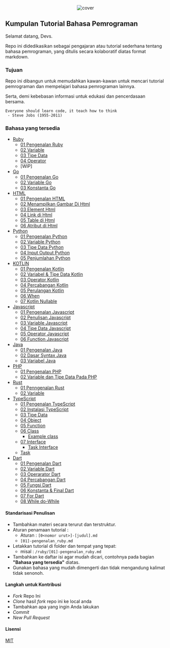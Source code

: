 <div align='center'>

![cover](https://raw.githubusercontent.com/imamsutono/bahasa-pemrograman/master/assets/cover.png)

</div>

## Kumpulan Tutorial Bahasa Pemrograman

Selamat datang, Devs.

Repo ini didedikasikan sebagai pengajaran atau tutorial sederhana tentang bahasa pemrograman, yang ditulis secara kolaboratif diatas format markdown.

### Tujuan

Repo ini dibangun untuk memudahkan kawan-kawan untuk mencari tutorial pemrograman dan mempelajari bahasa pemrograman lainnya.

Serta, demi kebebasan informasi untuk edukasi dan pencerdasaan bersama.

```
Everyone should learn code, it teach how to think
 - Steve Jobs (1955-2011)
```

### Bahasa yang tersedia

- [Ruby](./ruby)
  - [01 Pengenalan Ruby](./ruby/[01]-pengenalan_ruby.md)
  - [02 Variable](./ruby/[02]-variable.md)
  - [03 Tipe Data](./ruby/[03]-tipe_data.md)
  - [04 Operator](./ruby/[04]-operator.md)
  - [WIP]
- [Go](./go)
  - [01 Pengenalan Go](./go/[01]-pengenalan_go.md)
  - [02 Variable Go](./go/[02]-variable_go.md)
  - [03 Konstanta Go](./go/[03]-konstanta_go.md)
- [HTML](./html)
  - [01 Pengenalan HTML](./html/[01]-pengenalan_html.md)
  - [02 Menampilkan Gambar Di Html](./html/[02]-menampilkan_gambar_di_html.md)
  - [03 Element Html](./html/[03]-element_html.md)
  - [04 Link di Html](./html/[04]-link_html.md)
  - [05 Table di Html](./html/[05]-table_html.md)
  - [06 Atribut di Html](./html/[06]-atribut_html.md)
- [Python](./python)
  - [01 Pengenalan Python](./python/[01]-pengenalan_python.md)
  - [02 Variable Python](./python/[02]-variable_python.md)
  - [03 Tipe Data Python](./python/[03]-tipe_data_python.md)
  - [04 Input Output Python](./python/[04]-input_output_python.md)
  - [05 Penjumlahan Python](./python/[05]-penjumlahan_python.md)
- [KOTLIN](./kotlin)
  - [01 Pengenalan Kotlin](./kotlin/[01]-pengenalan-kotlin.md)
  - [02 Variabel & Tipe Data Kotlin](./kotlin[02]-variabel_dan_tipe_data_kotlin.md)
  - [03 Operator Kotlin](./kotlin[03]-operator_kotlin.md)
  - [04 Percabangan Kotlin](./kotlin[04]-percabangan_kotlin.md)
  - [05 Perulangan Kotlin](./kotlin[05]-perulangan_kotlin.md)
  - [06 When](./kotlin[06]-WhenExpressions.md)
  - [07 Kotlin Nullable](./kotlin/[07]-tipe_null.md)
- [Javascript](./javascript)
  - [01 Pengenalan Javascript](./javascript/[01]-pengenalan_javascript.md)
  - [02 Penulisan Javascript](./javascript/[02]-Penulisan_JavaScript.md)
  - [03 Variable Javascript](./javascript/[03]-Variable_JavaScript.md)
  - [04 Tipe Data Javascript](./javascript/[04]-TipeData_JavaScript.md)
  - [05 Operator Javascript](./javascript/[05]-Operator_JavaScript.md)
  - [06 Function Javascript](./javascript/[06]-Function_JavaScript.md)
- [Java](./java)
  - [01 Pengenalan Java](./java/[01]-pengenalanan-java.md)
  - [02 Dasar Syntax Java](./java/[02]-dasar-syntax-java.md)
  - [03 Variabel Java](./java/[03]-variabel-java.md)
- [PHP](./php)
  - [01 Pengenalan PHP](./php/[01]-pengenalan-php.md)
  - [02 Variable dan Tipe Data Pada PHP](./php/[02]-variable-php.md)
- [Rust](./rust)
  - [01 Penngenalan Rust](./rust/[01]-pengenalan-rust.md)
  - [02 Variable](./rust/[02]-variable.md)
- [TypeScript](./typescript)
  - [01 Pengenalan TypeScript](./typescript/pengenalan-typescript.md)
  - [02 Instalasi TypeScript](./typescript/instalasi_TypeScript.md)
  - [03 Tipe Data](./typescript/tipe_data.md)
  - [04 Object](./typescript/object.md)
  - [05 Function](./typescript/function.md)
  - [06 Class](./typescript/class.md)
    - [Example class](./typescript/contoh_class.ts)
  - [07 Interface](./typescript/interface.md)
    - [Task Interface](./typescript/task_interface.ts)
  - [Task](./typescript/task.ts)
- [Dart](./dart)
	- [01 Pengenalan Dart](./dart/[01]-pengenalan_dart.md)
  - [02 Variable Dart](./dart/[02]-variable_dart.md)
  - [03 Operarator Dart](./dart/[03]-operarator_dart.md)
  - [04 Percabangan Dart](./dart/[04]-percabangan_dart.md)
  - [05 Fungsi Dart](./dart/[05]-function_dart.md)
  - [06 Konstanta & Final Dart](./dart/[06]-constants_dan_final_dart.md)
  - [07 For Dart](./dart/[07]-for_dart.md)
  - [08 While do-While](./dart/[08]-do_while_dart.md)
#### Standarisasi Penulisan

- Tambahkan materi secara terurut dan terstruktur.
- Aturan penamaan tutorial :
  - Aturan : `[0<nomor urut>]-[judul].md`
  - `[01]-pengenalan_ruby.md`
- Letakkan tutorial di folder dan tempat yang tepat:
  - misal : `/ruby/[01]-pengenalan_ruby.md`
- Tambahkan ke daftar isi agar mudah dicari, contohnya pada bagian **"Bahasa yang tersedia"** diatas.
- Gunakan bahasa yang mudah dimengerti dan tidak mengandung kalimat tidak senonoh.

#### Langkah untuk Kontribusi

- _Fork_ Repo Ini
- _Clone_ hasil _fork_ repo ini ke local anda
- Tambahkan apa yang ingin Anda lakukan
- _Commit_
- _New Pull Request_

#### Lisensi

[MIT](./LICENSE)

